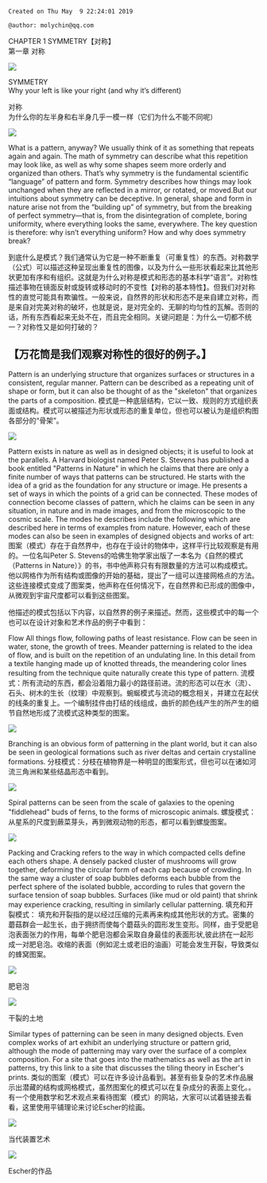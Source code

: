 ```
Created on Thu May  9 22:24:01 2019

@author: molychin@qq.com
```

CHAPTER 1 SYMMETRY【对称】  
第一章 对称

![](res/pin_018.png)

SYMMETRY  
Why your left is like your right (and why it’s different)

对称  
为什么你的左半身和右半身几乎一模一样（它们为什么不能不同呢）

![](res/pin_019.png)

What is a pattern, anyway? We usually think of it as something that repeats again and again. The math of symmetry can describe what this repetition may look like, as well as why some shapes seem more orderly and organized than others. That’s why symmetry is the fundamental scientific “language” of pattern and form. Symmetry describes how things may look unchanged when they are reflected in a mirror, or rotated, or moved.But our intuitions about symmetry can be deceptive.
In general, shape and form in nature arise not from the “building up” of symmetry, but from the breaking of perfect symmetry—that is, from the disintegration of complete, boring uniformity, where everything looks the same, everywhere. The key question is therefore: why isn’t everything uniform? How and why does symmetry break?

到底什么是模式？我们通常认为它是一种不断重复（可重复性）的东西。对称数学（公式）可以描述这种呈现出重复性的图像，以及为什么一些形状看起来比其他形状更加有序和有组织。这就是为什么对称是模式和形态的基本科学“语言”。对称性描述事物在镜面反射或旋转或移动时的不变性【对称的基本特性】。但我们对对称性的直觉可能具有欺骗性。一般来说，自然界的形状和形态不是来自建立对称，而是来自对完美对称的破坏，也就是说，是对完全的、无聊的均匀性的瓦解。否则的话，所有东西看起来无处不在，而且完全相同。关键问题是：为什么一切都不统一？对称性又是如何打破的？

【万花筒是我们观察对称性的很好的例子。】
-------------------
Pattern is an underlying structure that organizes surfaces or structures in a consistent, regular manner. Pattern can be described as a repeating unit of shape or form, but it can also be thought of as the "skeleton" that organizes the parts of a composition.
模式是一种底层结构，它以一致、规则的方式组织表面或结构。模式可以被描述为形状或形态的重复单位，但也可以被认为是组织构图各部分的“骨架”。

![](res/pin_020.png)

Pattern exists in nature as well as in designed objects; it is useful to look at the parallels. A Harvard biologist named Peter S. Stevens has published a book entitled "Patterns in Nature" in which he claims that there are only a finite number of ways that patterns can be structured. He starts with the idea of a grid as the foundation for any structure or image. He presents a set of ways in which the points of a grid can be connected. These modes of connection become classes of pattern, which he claims can be seen in any situation, in nature and in made images, and from the microscopic to the cosmic scale.
The modes he describes include the following which are described here in terms of examples from nature. However, each of these modes can also be seen in examples of designed objects and works of art:
图案（模式）存在于自然界中，也存在于设计的物体中，这样平行比较观察是有用的。一位名叫Peter S. Stevens的哈佛生物学家出版了一本名为《自然的模式（Patterns in Nature）》的书，书中他声称只有有限数量的方法可以构成模式。他以网格作为所有结构或图像的开始的基础，提出了一组可以连接网格点的方法。这些连接模式变成了图案类，他声称在任何情况下，在自然界和已形成的图像中，从微观到宇宙尺度都可以看到这些图案。

他描述的模式包括以下内容，以自然界的例子来描述。然而，这些模式中的每一个也可以在设计对象和艺术作品的例子中看到：

Flow
All things flow, following paths of least resistance. Flow can be seen in water, stone, the growth of trees. Meander patterning is related to the idea of flow, and is built on the repetition of an undulating line. In this detail from a textile hanging made up of knotted threads, the meandering color lines resulting from the technique quite naturally create this type of pattern.
流模式：所有流动的东西，都会沿着阻力最小的路径前进。流的形态可以在水（流）、石头、树木的生长（纹理）中观察到。蜿蜒模式与流动的概念相关，并建立在起伏的线条的重复上。一个编制挂件由打结的线组成，曲折的颜色线产生的所产生的细节自然地形成了流模式这种类型的图案。

![](res/pin_021.gif)

Branching is an obvious form of patterning in the plant world, but it can also be seen in geological formations such as river deltas and certain crystalline formations.
分枝模式：分枝在植物界是一种明显的图案形式，但也可以在诸如河流三角洲和某些结晶形态中看到。

![](res/pin_022.gif)

Spiral patterns can be seen from the scale of galaxies to the opening "fiddlehead" buds of ferns, to the forms of microscopic animals.
螺旋模式：从星系的尺度到蕨菜芽头，再到微观动物的形态，都可以看到螺旋图案。

![](res/pin_023.jpg)

Packing and Cracking refers to the way in which compacted cells define each others shape. A densely packed cluster of mushrooms will grow together, deforming the circular form of each cap because of crowding. In the same way a cluster of soap bubbles deforms each bubble from the perfect sphere of the isolated bubble, according to rules that govern the surface tension of soap bubbles. Surfaces (like mud or old paint) that shrink may experience cracking, resulting in similarly cellular patterning.
填充和开裂模式：
填充和开裂指的是以经过压缩的元素再来构成其他形状的方式。密集的蘑菇群会一起生长，由于拥挤而使每个蘑菇头的圆形发生变形。同样，由于受肥皂泡表面张力的作用，每单个肥皂泡都会采取自身最佳的表面形状,彼此挤在一起形成一对肥皂泡。收缩的表面（例如泥土或老旧的油画）可能会发生开裂，导致类似的蜂窝图案。

![](res/pin_024.jpg)

肥皂泡

![](res/pin_025.jpg)

干裂的土地

Similar types of patterning can be seen in many designed objects. Even complex works of art exhibit an underlying structure or pattern grid, although the mode of patterning may vary over the surface of a complex composition. For a site that goes into the mathematics as well as the art in patterns, try this link to a site that discusses the tiling theory in Escher's prints.
类似的图案（模式）可以在许多设计品看到。甚至有些复杂的艺术作品展示出潜藏的结构或网格模式，虽然图案化的模式可以在复杂成分的表面上变化。。有一个使用数学和艺术观点来看待图案（模式）的网站，大家可以试着链接去看看，这里使用平铺理论来讨论Escher的绘画。

![](res/pin_026.jpg)

当代装置艺术

![](res/pin_027.jpg)

Escher的作品
